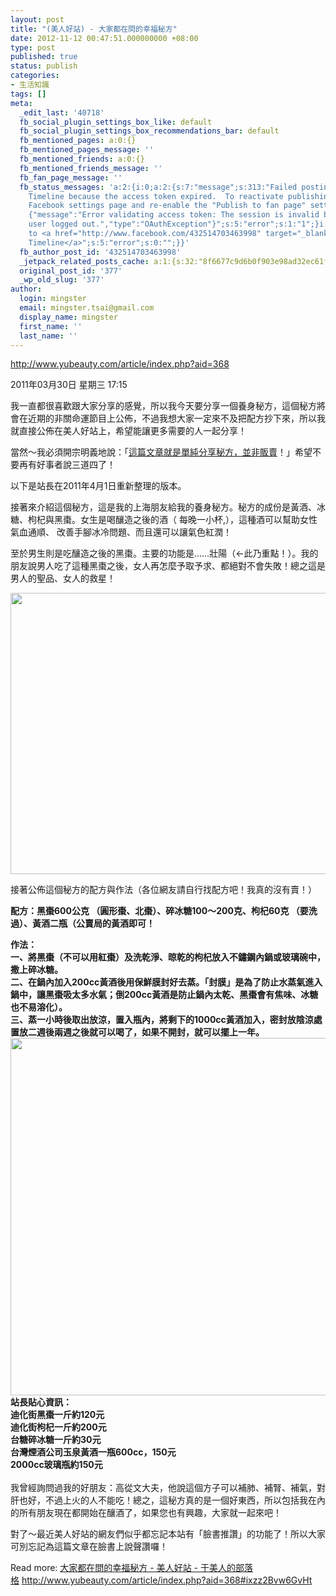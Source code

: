 ```yaml
---
layout: post
title: "(美人好站) - 大家都在問的幸福秘方"
date: 2012-11-12 00:47:51.000000000 +08:00
type: post
published: true
status: publish
categories:
- 生活知識
tags: []
meta:
  _edit_last: '40718'
  fb_social_plugin_settings_box_like: default
  fb_social_plugin_settings_box_recommendations_bar: default
  fb_mentioned_pages: a:0:{}
  fb_mentioned_pages_message: ''
  fb_mentioned_friends: a:0:{}
  fb_mentioned_friends_message: ''
  fb_fan_page_message: ''
  fb_status_messages: 'a:2:{i:0;a:2:{s:7:"message";s:313:"Failed posting to mingster''s
    Timeline because the access token expired.  To reactivate publishing, visit the
    Facebook settings page and re-enable the "Publish to fan page" setting. Full error:
    {"message":"Error validating access token: The session is invalid because the
    user logged out.","type":"OAuthException"}";s:5:"error";s:1:"1";}i:1;a:2:{s:7:"message";s:102:"Posted
    to <a href="http://www.facebook.com/432514703463998" target="_blank">your Facebook
    Timeline</a>";s:5:"error";s:0:"";}}'
  fb_author_post_id: '432514703463998'
  _jetpack_related_posts_cache: a:1:{s:32:"8f6677c9d6b0f903e98ad32ec61f8deb";a:2:{s:7:"expires";i:1453387553;s:7:"payload";a:3:{i:0;a:1:{s:2:"id";i:78;}i:1;a:1:{s:2:"id";i:158;}i:2;a:1:{s:2:"id";i:82;}}}}
  original_post_id: '377'
  _wp_old_slug: '377'
author:
  login: mingster
  email: mingster.tsai@gmail.com
  display_name: mingster
  first_name: ''
  last_name: ''
---
```

<p><a href="http://www.yubeauty.com/article/index.php?aid=368">http://www.yubeauty.com/article/index.php?aid=368</a></p>
<p>2011年03月30日 星期三 17:15</p>
<div>
<p>我一直都很喜歡跟大家分享的感覺，所以我今天要分享一個養身秘方，這個秘方將會在近期的非關命運節目上公佈，不過我想大家一定來不及把配方抄下來，所以我就直接公佈在美人好站上，希望能讓更多需要的人一起分享！</p>
<p>當然～我必須開宗明義地說：「<span style="text-decoration:underline;">這篇文章就是單純分享秘方，並非販賣</span>！」希望不要再有好事者說三道四了！</p>
<p>以下是站長在2011年4月1日重新整理的版本。</p>
<p>接著來介紹這個秘方，這是我的上海朋友給我的養身秘方。秘方的成份是黃酒、冰糖、枸杞與黑棗。女生是喝釀造之後的酒（ 每晚一小杯,），這種酒可以幫助女性氣血通順、 改善手腳冰冷問題、而且還可以讓氣色紅潤！</p>
<p>至於男生則是吃釀造之後的黑棗。主要的功能是……壯陽（←此乃重點！）。我的朋友說男人吃了這種黑棗之後，女人再怎麼予取予求、都絕對不會失敗！總之這是男人的聖品、女人的救星！</p>
<p><img src="/img/me0330.jpg" alt="" width="600" height="450" /></p>
<p>接著公佈這個秘方的配方與作法（各位網友請自行找配方吧！我真的沒有賣！）</p>
<p><strong>配方：黑棗600公克 （圓形棗、北棗）、碎冰糖100～200克、枸杞60克 （要洗過）、黃酒二瓶（公賣局的黃酒即可！</p>
<p>作法：<br />
一、將黑棗（不可以用紅棗）及洗乾淨、晾乾的枸杞放入不鏽鋼內鍋或玻璃碗中，撒上碎冰糖。<br />
二、在鍋內加入200cc黃酒後用保鮮膜封好去蒸。「封膜」是為了防止水蒸氣進入鍋中，讓黑棗吸太多水氣；倒200cc黃酒是防止鍋內太乾、黑棗會有焦味、冰糖也不易溶化）。<br />
三、蒸一小時後取出放涼，置入瓶內，將剩下的1000cc黃酒加入，密封放陰涼處置放二週後兩週之後就可以喝了，如果不開封，就可以擺上一年。<br />
<img src="/img/me0330-1-n.jpg" alt="" width="600" height="572" /><br />
站長貼心資訊：<br />
迪化街黑棗一斤約120元<br />
迪化街枸杞一斤約200元<br />
台糖碎冰糖一斤約30元<br />
台灣煙酒公司玉泉黃酒一瓶600cc，150元<br />
2000cc玻璃瓶約150元<br />
</strong><br />
我曾經詢問過我的好朋友：高從文大夫，他說這個方子可以補肺、補腎、補氣，對肝也好，不過上火的人不能吃！總之，這秘方真的是一個好東西，所以包括我在內的所有朋友現在都開始在釀酒了，如果您也有興趣，大家就一起來吧！</p>
<p>對了～最近美人好站的網友們似乎都忘記本站有「臉書推讚」的功能了！所以大家可別忘記為這篇文章在臉書上說聲讚囉！</p>
</div>
<p>Read more: <a href="http://www.yubeauty.com/article/index.php?aid=368#ixzz2Bvw6GvHt">大家都在問的幸福秘方 - 美人好站 - 于美人的部落格</a> <a href="http://www.yubeauty.com/article/index.php?aid=368#ixzz2Bvw6GvHt">http://www.yubeauty.com/article/index.php?aid=368#ixzz2Bvw6GvHt</a></p>
